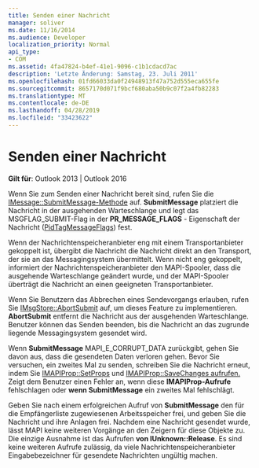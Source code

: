 ```yaml
---
title: Senden einer Nachricht
manager: soliver
ms.date: 11/16/2014
ms.audience: Developer
localization_priority: Normal
api_type:
- COM
ms.assetid: 4fa47824-b4ef-41e1-9096-c1b1cdacd7ac
description: 'Letzte Änderung: Samstag, 23. Juli 2011'
ms.openlocfilehash: 01fd66033da0f24948913f47a752d555eca655fe
ms.sourcegitcommit: 8657170d071f9bcf680aba50b9c07f2a4fb82283
ms.translationtype: MT
ms.contentlocale: de-DE
ms.lasthandoff: 04/28/2019
ms.locfileid: "33423622"
---
```

# <a name="sending-a-message"></a>Senden einer Nachricht

  
  
**Gilt für**: Outlook 2013 | Outlook 2016 
  
Wenn Sie zum Senden einer Nachricht bereit sind, rufen Sie die [IMessage::SubmitMessage-Methode](imessage-submitmessage.md) auf. **SubmitMessage** platziert die Nachricht in der ausgehenden Warteschlange und legt das MSGFLAG_SUBMIT-Flag in der **PR_MESSAGE_FLAGS** - Eigenschaft der Nachricht ([PidTagMessageFlags](pidtagmessageflags-canonical-property.md)) fest.
  
Wenn der Nachrichtenspeicheranbieter eng mit einem Transportanbieter gekoppelt ist, übergibt die Nachricht die Nachricht direkt an den Transport, der sie an das Messagingsystem übermittelt. Wenn nicht eng gekoppelt, informiert der Nachrichtenspeicheranbieter den MAPI-Spooler, dass die ausgehende Warteschlange geändert wurde, und der MAPI-Spooler überträgt die Nachricht an einen geeigneten Transportanbieter.
  
Wenn Sie Benutzern das Abbrechen eines Sendevorgangs erlauben, rufen Sie [IMsgStore::AbortSubmit](imsgstore-abortsubmit.md) auf, um dieses Feature zu implementieren. **AbortSubmit** entfernt die Nachricht aus der ausgehenden Warteschlange. Benutzer können das Senden beenden, bis die Nachricht an das zugrunde liegende Messagingsystem gesendet wird. 
  
Wenn **SubmitMessage** MAPI_E_CORRUPT_DATA zurückgibt, gehen Sie davon aus, dass die gesendeten Daten verloren gehen. Bevor Sie versuchen, ein zweites Mal zu senden, schreiben Sie die Nachricht erneut, indem Sie [IMAPIProp::SetProps](imapiprop-setprops.md) und [IMAPIProp::SaveChanges aufrufen.](imapiprop-savechanges.md) Zeigt dem Benutzer einen Fehler an, wenn diese **IMAPIProp-Aufrufe** fehlschlagen oder **wenn SubmitMessage** ein zweites Mal fehlschlägt. 
  
Geben Sie nach einem erfolgreichen Aufruf von **SubmitMessage** den für die Empfängerliste zugewiesenen Arbeitsspeicher frei, und geben Sie die Nachricht und ihre Anlagen frei. Nachdem eine Nachricht gesendet wurde, lässt MAPI keine weiteren Vorgänge an den Zeigern für diese Objekte zu. Die einzige Ausnahme ist das Aufrufen **von IUnknown::Release**. Es sind keine weiteren Aufrufe zulässig, da viele Nachrichtenspeicheranbieter Eingabebezeichner für gesendete Nachrichten ungültig machen.
  

